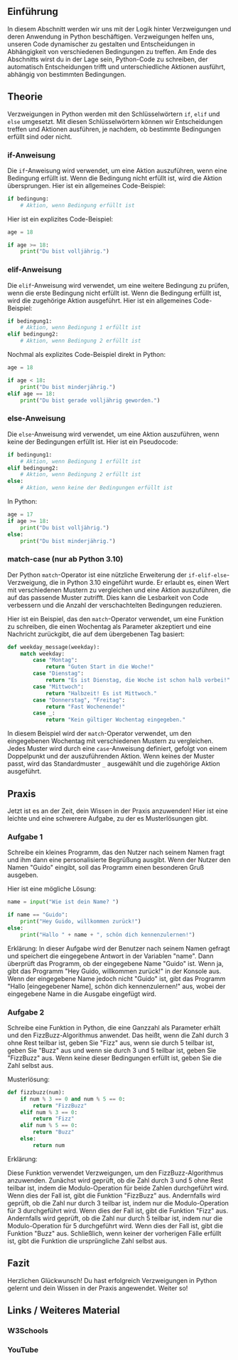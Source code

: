 ## Einführung
In diesem Abschnitt werden wir uns mit der Logik hinter Verzweigungen und deren Anwendung in Python beschäftigen. Verzweigungen helfen uns, unseren Code dynamischer zu gestalten und Entscheidungen in Abhängigkeit von verschiedenen Bedingungen zu treffen. Am Ende des Abschnitts wirst du in der Lage sein, Python-Code zu schreiben, der automatisch Entscheidungen trifft und unterschiedliche Aktionen ausführt, abhängig von bestimmten Bedingungen.

## Theorie
Verzweigungen in Python werden mit den Schlüsselwörtern `if`, `elif` und `else` umgesetzt. Mit diesen Schlüsselwörtern können wir Entscheidungen treffen und Aktionen ausführen, je nachdem, ob bestimmte Bedingungen erfüllt sind oder nicht.

### if-Anweisung
Die `if`-Anweisung wird verwendet, um eine Aktion auszuführen, wenn eine Bedingung erfüllt ist. Wenn die Bedingung nicht erfüllt ist, wird die Aktion übersprungen. Hier ist ein allgemeines Code-Beispiel:

```python
if bedingung:
    # Aktion, wenn Bedingung erfüllt ist
```

Hier ist ein explizites Code-Beispiel:

```python
age = 18

if age >= 18:
    print("Du bist volljährig.")
```

### elif-Anweisung
Die `elif`-Anweisung wird verwendet, um eine weitere Bedingung zu prüfen, wenn die erste Bedingung nicht erfüllt ist. Wenn die Bedingung erfüllt ist, wird die zugehörige Aktion ausgeführt. Hier ist ein allgemeines Code-Beispiel:

```python
if bedingung1:
    # Aktion, wenn Bedingung 1 erfüllt ist
elif bedingung2:
    # Aktion, wenn Bedingung 2 erfüllt ist
```

Nochmal als explizites Code-Beispiel direkt in Python:

```python
age = 18

if age < 18:
    print("Du bist minderjährig.")
elif age == 18:
    print("Du bist gerade volljährig geworden.")
```

### else-Anweisung
Die `else`-Anweisung wird verwendet, um eine Aktion auszuführen, wenn keine der Bedingungen erfüllt ist. Hier ist ein Pseudocode:

```python
if bedingung1:
    # Aktion, wenn Bedingung 1 erfüllt ist
elif bedingung2:
    # Aktion, wenn Bedingung 2 erfüllt ist
else:
    # Aktion, wenn keine der Bedingungen erfüllt ist
```

In Python:

```python
age = 17
if age >= 18:
    print("Du bist volljährig.")
else:
    print("Du bist minderjährig.")
```
### match-case (nur ab Python 3.10)
Der Python `match`-Operator ist eine nützliche Erweiterung der `if-elif-else`-Verzweigung, die in Python 3.10 eingeführt wurde. Er erlaubt es, einen Wert mit verschiedenen Mustern zu vergleichen und eine Aktion auszuführen, die auf das passende Muster zutrifft. Dies kann die Lesbarkeit von Code verbessern und die Anzahl der verschachtelten Bedingungen reduzieren.

Hier ist ein Beispiel, das den `match`-Operator verwendet, um eine Funktion zu schreiben, die einen Wochentag als Parameter akzeptiert und eine Nachricht zurückgibt, die auf dem übergebenen Tag basiert:

```python
def weekday_message(weekday):
    match weekday:
        case "Montag":
            return "Guten Start in die Woche!"
        case "Dienstag":
            return "Es ist Dienstag, die Woche ist schon halb vorbei!"
        case "Mittwoch":
            return "Halbzeit! Es ist Mittwoch."
        case "Donnerstag", "Freitag":
            return "Fast Wochenende!"
        case _:
            return "Kein gültiger Wochentag eingegeben."
```

In diesem Beispiel wird der `match`-Operator verwendet, um den eingegebenen Wochentag mit verschiedenen Mustern zu vergleichen. Jedes Muster wird durch eine `case`-Anweisung definiert, gefolgt von einem Doppelpunkt und der auszuführenden Aktion. Wenn keines der Muster passt, wird das Standardmuster `_` ausgewählt und die zugehörige Aktion ausgeführt.

## Praxis
Jetzt ist es an der Zeit, dein Wissen in der Praxis anzuwenden! Hier ist eine leichte und eine schwerere Aufgabe, zu der es Musterlösungen gibt.

### Aufgabe 1
Schreibe ein kleines Programm, das den Nutzer nach seinem Namen fragt und ihm dann eine personalisierte Begrüßung ausgibt. Wenn der Nutzer den Namen "Guido" eingibt, soll das Programm einen besonderen Gruß ausgeben.

Hier ist eine mögliche Lösung:

```python
name = input("Wie ist dein Name? ")

if name == "Guido":
    print("Hey Guido, willkommen zurück!")
else:
    print("Hallo " + name + ", schön dich kennenzulernen!")
```
Erklärung: In dieser Aufgabe wird der Benutzer nach seinem Namen gefragt und speichert die eingegebene Antwort in der Variablen "name". Dann überprüft das Programm, ob der eingegebene Name "Guido" ist. Wenn ja, gibt das Programm "Hey Guido, willkommen zurück!" in der Konsole aus. Wenn der eingegebene Name jedoch nicht "Guido" ist, gibt das Programm "Hallo [eingegebener Name], schön dich kennenzulernen!" aus, wobei der eingegebene Name in die Ausgabe eingefügt wird.


### Aufgabe 2

Schreibe eine Funktion in Python, die eine Ganzzahl als Parameter erhält und den FizzBuzz-Algorithmus anwendet. Das heißt, wenn die Zahl durch 3 ohne Rest teilbar ist, geben Sie "Fizz" aus, wenn sie durch 5 teilbar ist, geben Sie "Buzz" aus und wenn sie durch 3 und 5 teilbar ist, geben Sie "FizzBuzz" aus. Wenn keine dieser Bedingungen erfüllt ist, geben Sie die Zahl selbst aus.

Musterlösung:
```python
def fizzbuzz(num):
    if num % 3 == 0 and num % 5 == 0:
        return "FizzBuzz"
    elif num % 3 == 0:
        return "Fizz"
    elif num % 5 == 0:
        return "Buzz"
    else:
        return num
```
Erklärung:

Diese Funktion verwendet Verzweigungen, um den FizzBuzz-Algorithmus anzuwenden. Zunächst wird geprüft, ob die Zahl durch 3 und 5 ohne Rest teilbar ist, indem die Modulo-Operation für beide Zahlen durchgeführt wird. Wenn dies der Fall ist, gibt die Funktion "FizzBuzz" aus. Andernfalls wird geprüft, ob die Zahl nur durch 3 teilbar ist, indem nur die Modulo-Operation für 3 durchgeführt wird. Wenn dies der Fall ist, gibt die Funktion "Fizz" aus. Andernfalls wird geprüft, ob die Zahl nur durch 5 teilbar ist, indem nur die Modulo-Operation für 5 durchgeführt wird. Wenn dies der Fall ist, gibt die Funktion "Buzz" aus. Schließlich, wenn keiner der vorherigen Fälle erfüllt ist, gibt die Funktion die ursprüngliche Zahl selbst aus.

## Fazit
Herzlichen Glückwunsch! Du hast erfolgreich Verzweigungen in Python gelernt und dein Wissen in der Praxis angewendet. Weiter so!

## Links / Weiteres Material
### W3Schools
### YouTube